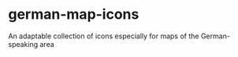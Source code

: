 # german-map-icons
An adaptable collection of icons especially for maps of the German-speaking area 
